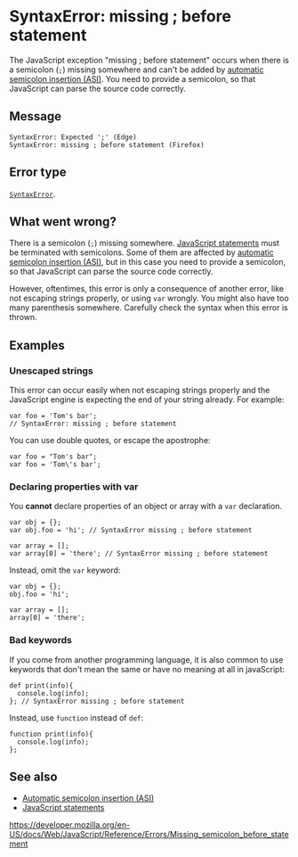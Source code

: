 # SyntaxError: missing ; before statement

The JavaScript exception "missing ; before statement" occurs when there is a semicolon (`;`) missing somewhere and can't be added by [automatic semicolon insertion (ASI)](../lexical_grammar#automatic_semicolon_insertion). You need to provide a semicolon, so that JavaScript can parse the source code correctly.

## Message

    SyntaxError: Expected ';' (Edge)
    SyntaxError: missing ; before statement (Firefox)

## Error type

[`SyntaxError`](../global_objects/syntaxerror).

## What went wrong?

There is a semicolon (`;`) missing somewhere. [JavaScript statements](https://developer.mozilla.org/en-US/docs/Web/JavaScript/Reference/Statements) must be terminated with semicolons. Some of them are affected by [automatic semicolon insertion (ASI)](../lexical_grammar#automatic_semicolon_insertion), but in this case you need to provide a semicolon, so that JavaScript can parse the source code correctly.

However, oftentimes, this error is only a consequence of another error, like not escaping strings properly, or using `var` wrongly. You might also have too many parenthesis somewhere. Carefully check the syntax when this error is thrown.

## Examples

### Unescaped strings

This error can occur easily when not escaping strings properly and the JavaScript engine is expecting the end of your string already. For example:

    var foo = 'Tom's bar';
    // SyntaxError: missing ; before statement

You can use double quotes, or escape the apostrophe:

    var foo = "Tom's bar";
    var foo = 'Tom\'s bar';

### Declaring properties with var

You **cannot** declare properties of an object or array with a `var` declaration.

    var obj = {};
    var obj.foo = 'hi'; // SyntaxError missing ; before statement

    var array = [];
    var array[0] = 'there'; // SyntaxError missing ; before statement

Instead, omit the `var` keyword:

    var obj = {};
    obj.foo = 'hi';

    var array = [];
    array[0] = 'there';

### Bad keywords

If you come from another programming language, it is also common to use keywords that don't mean the same or have no meaning at all in javaScript:

    def print(info){
      console.log(info);
    }; // SyntaxError missing ; before statement

Instead, use `function` instead of `def`:

    function print(info){
      console.log(info);
    };

## See also

-   [Automatic semicolon insertion (ASI)](../lexical_grammar#automatic_semicolon_insertion)
-   [JavaScript statements](https://developer.mozilla.org/en-US/docs/Web/JavaScript/Reference/Statements)

<a href="https://developer.mozilla.org/en-US/docs/Web/JavaScript/Reference/Errors/Missing_semicolon_before_statement" class="_attribution-link">https://developer.mozilla.org/en-US/docs/Web/JavaScript/Reference/Errors/Missing_semicolon_before_statement</a>
